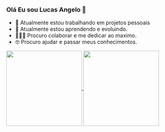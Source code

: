 ### Olá Eu sou Lucas Angelo 👋

- 🔭 Atualmente estou trabalhando em projetos pessoais
- 🌱 Atualmente estou aprendendo e evoluindo.
- 👨🏾‍🏭 Procuro colaborar e me dedicar ao maximo.
- 🤓 Procuro ajudar e passar meus conhecimentos.


<a href="https://github.com/lucas-an/github-readme-stats">
  <img height=200 align="center"src="https://github-readme-stats.vercel.app/api?username=lucas-an&show_icons=true&theme=tokyonight" />
</a>
<a href="https://github.com/lucas-an/anuraghazra/convoychat">
  <img height=200 align="center"  src="https://github-readme-stats.vercel.app/api/top-langs?username=lucas-an&layout=compact&langs_count=8&card_width=300&show_icons=true&theme=tokyonight" />
</a>
